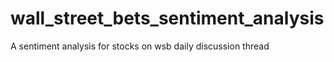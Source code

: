 # wall_street_bets_sentiment_analysis
A sentiment analysis for stocks on wsb daily discussion thread
